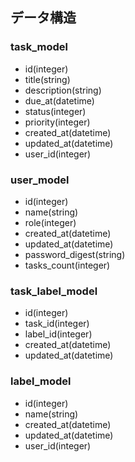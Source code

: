 ## データ構造

### task_model
- id(integer)
- title(string)
- description(string)
- due_at(datetime)
- status(integer)
- priority(integer)
- created_at(datetime)
- updated_at(datetime)
- user_id(integer)

### user_model
- id(integer)
- name(string)
- role(integer)
- created_at(datetime)
- updated_at(datetime)
- password_digest(string)
- tasks_count(integer)

### task_label_model
- id(integer)
- task_id(integer)
- label_id(integer)
- created_at(datetime)
- updated_at(datetime)

### label_model
- id(integer)
- name(string)
- created_at(datetime)
- updated_at(datetime)
- user_id(integer)
